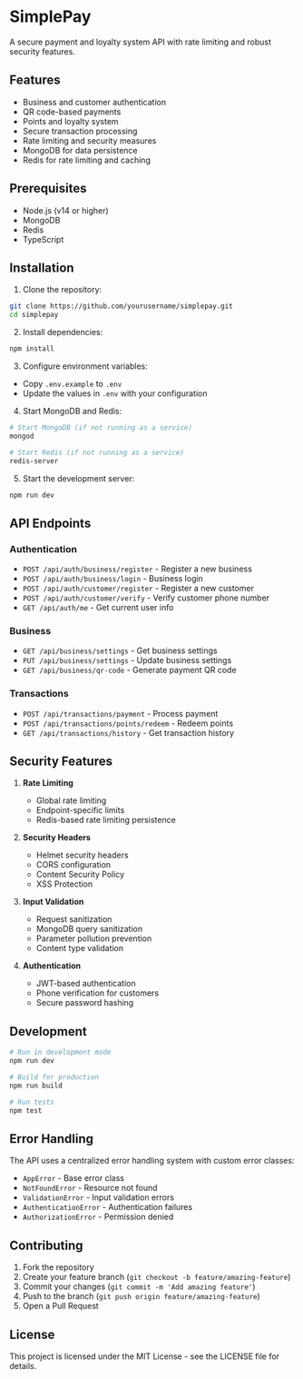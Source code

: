 # SimplePay

A secure payment and loyalty system API with rate limiting and robust security features.

## Features

- Business and customer authentication
- QR code-based payments
- Points and loyalty system
- Secure transaction processing
- Rate limiting and security measures
- MongoDB for data persistence
- Redis for rate limiting and caching

## Prerequisites

- Node.js (v14 or higher)
- MongoDB
- Redis
- TypeScript

## Installation

1. Clone the repository:
```bash
git clone https://github.com/yourusername/simplepay.git
cd simplepay
```

2. Install dependencies:
```bash
npm install
```

3. Configure environment variables:
- Copy `.env.example` to `.env`
- Update the values in `.env` with your configuration

4. Start MongoDB and Redis:
```bash
# Start MongoDB (if not running as a service)
mongod

# Start Redis (if not running as a service)
redis-server
```

5. Start the development server:
```bash
npm run dev
```

## API Endpoints

### Authentication
- `POST /api/auth/business/register` - Register a new business
- `POST /api/auth/business/login` - Business login
- `POST /api/auth/customer/register` - Register a new customer
- `POST /api/auth/customer/verify` - Verify customer phone number
- `GET /api/auth/me` - Get current user info

### Business
- `GET /api/business/settings` - Get business settings
- `PUT /api/business/settings` - Update business settings
- `GET /api/business/qr-code` - Generate payment QR code

### Transactions
- `POST /api/transactions/payment` - Process payment
- `POST /api/transactions/points/redeem` - Redeem points
- `GET /api/transactions/history` - Get transaction history

## Security Features

1. **Rate Limiting**
   - Global rate limiting
   - Endpoint-specific limits
   - Redis-based rate limiting persistence

2. **Security Headers**
   - Helmet security headers
   - CORS configuration
   - Content Security Policy
   - XSS Protection

3. **Input Validation**
   - Request sanitization
   - MongoDB query sanitization
   - Parameter pollution prevention
   - Content type validation

4. **Authentication**
   - JWT-based authentication
   - Phone verification for customers
   - Secure password hashing

## Development

```bash
# Run in development mode
npm run dev

# Build for production
npm run build

# Run tests
npm test
```

## Error Handling

The API uses a centralized error handling system with custom error classes:
- `AppError` - Base error class
- `NotFoundError` - Resource not found
- `ValidationError` - Input validation errors
- `AuthenticationError` - Authentication failures
- `AuthorizationError` - Permission denied

## Contributing

1. Fork the repository
2. Create your feature branch (`git checkout -b feature/amazing-feature`)
3. Commit your changes (`git commit -m 'Add amazing feature'`)
4. Push to the branch (`git push origin feature/amazing-feature`)
5. Open a Pull Request

## License

This project is licensed under the MIT License - see the LICENSE file for details. 